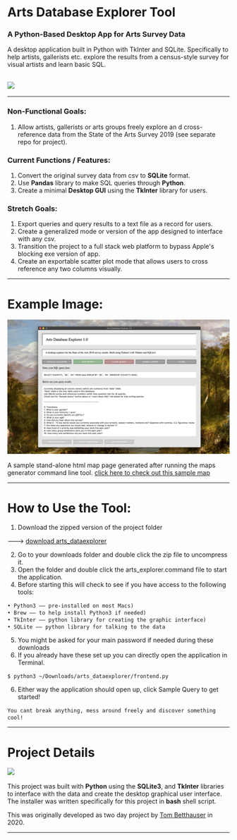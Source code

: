 # Arts Database Explorer Tool
### A Python-Based Desktop App for Arts Survey Data

A desktop application built in Python with TkInter and SQLite. Specifically to help artists, gallerists etc. explore the results from a census-style survey for visual artists and learn basic SQL.

<br><img src="https://www.spiffystores.com.au/blog/wp-content/uploads/2014/11/Search-Magnifying-Glass.jpg" height="250px">


***

### Non-Functional Goals:
1. Allow artists, gallerists or arts groups freely explore an d cross-reference data from the State of the Arts Survey 2019 (see separate repo for project).

### Current Functions / Features:
1. Convert the original survey data from csv to **SQLite** format.
2. Use **Pandas** library to make SQL queries through **Python**.
3. Create a minimal **Desktop GUI** using the **TkInter** library for users.

### Stretch Goals:
1. Export queries and query results to a text file as a record for users. 
2. Create a generalized mode or version of the app designed to interface with any csv.
3. Transition the project to a full stack web platform to bypass Apple's blocking exe version of app.
4. Create an exportable scatter plot mode that allows users to cross reference any two columns visually.


***


# Example Image:

<img src="https://raw.githubusercontent.com/tombetthauser/image_library/master/arts_database.png">

A sample stand-alone html map page generated after running the maps generator command line tool.
[click here to check out this sample map](https://tombetthauser.github.io/python_map/index.html)


***

# How to Use the Tool:
1. Download the zipped version of the project folder 

 ---> [download arts_dataexplorer](https://github.com/tombetthauser/arts_dataexplorer/raw/master/program_files/other_files/arts_dataexplorer.zip)

2. Go to your downloads folder and double click the zip file to uncompress it.
3. Open the folder and double click the arts_explorer.command file to start the application.
4. Before starting this will check to see if you have access to the following tools:
```
• Python3 –– pre-installed on most Macs)
• Brew –– to help install Python3 if needed)
• TkInter –– python library for creating the graphic interface)
• SQLite –– python library for talking to the data
```
5. You might be asked for your main password if needed during these downloads
6. If you already have these set up you can directly open the application in Terminal.
```
$ python3 ~/Downloads/arts_dataexplorer/frontend.py
```
6. Either way the application should open up, click Sample Query to get started!
```
You cant break anything, mess around freely and discover something cool!
```
***  

# Project Details
<img src="https://upload.wikimedia.org/wikipedia/commons/thumb/3/38/SQLite370.svg/1024px-SQLite370.svg.png" height="150px">

This project was built with **Python** using the **SQLite3**, and **TkInter** libraries to interface with the data and create the desktop graphical user interface. The installer was written specifically for this project in **bash** shell script.

This was originally developed as two day project by [Tom Betthauser](http://www.tombetthauser.com/) in 2020.  

***
